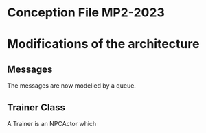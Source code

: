 Conception File MP2-2023
==
# Modifications of the architecture 
## Messages 
The messages are now modelled by a queue.

## Trainer Class
A Trainer is an NPCActor which 